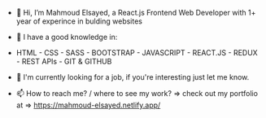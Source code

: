 - 👋 Hi, I’m Mahmoud Elsayed, a React.js Frontend Web Developer with 1+ year of experince in bulding websites

- 🌱 I have a good knowledge in:
- HTML - CSS - SASS - BOOTSTRAP - JAVASCRIPT - REACT.JS - REDUX - REST APIs - GIT & GITHUB

- 👀 I'm currently looking for a job, if you're interesting just let me know.

- 📫 How to reach me? / where to see my work? => check out my portfolio at => https://mahmoud-elsayed.netlify.app/

<!---
mahmoud3468/mahmoud3468 is a ✨ special ✨ repository because its `README.md` (this file) appears on your GitHub profile.
You can click the Preview link to take a look at your changes.
--->
